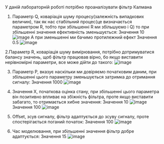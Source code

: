 У даній лабораторній роботі потрібно проаналізувати фільтр Калмана
1. Параметр Q, коваріація шуму процесу(залежність випадкових величин), так як  нас стабільний процес(це визначається параметром R, тобто при збільшенні R ми збільшуємо і Q) то при збільшенні значення ефективність зменьшується:
Значення 10
![image](https://github.com/user-attachments/assets/d7282dc1-9240-4c1d-9d19-e51ae6a25176)
А при зменьшенні ми бачимо протилежний ефект
Значення 0.5
![image](https://github.com/user-attachments/assets/2394d00f-0676-423b-9feb-5343d0eedae4)

2.Параметр R, коваріація шуму вимірювання, потрібно дотримуватися балансу значень, щоб фільтр працював вірно, бо якщо виставити нерівномірні параметри, все може дійти до такого:
![image](https://github.com/user-attachments/assets/18837e0e-10d1-4faa-bb6d-476362eedcd8)

3. Параметр P, вказує наскільки ми довіряємо початковим даним, при збільшенні цього параметру зменьшується затримка до отримання сигналу:
Значення 1000
![image](https://github.com/user-attachments/assets/f815bda2-5356-4968-bc0f-19f4cae0b3de)

4. Значення X, початкова оцінка стану, при збільшенні цього параметра він позитивно впливає на збіжність фільтра, проте якщо виставити забагато, то отримається хибне значення:
Значення 10
![image](https://github.com/user-attachments/assets/e3903b73-4019-4414-b909-1224de1b2194)
Значення 100
![image](https://github.com/user-attachments/assets/8df898a3-b3bb-4f28-8704-d17d8bfad0ec)

5. Offset, зсув сигналу, фільтр адаптується до зсуву сигналу, проте спостерігається поганий початок:
Значення 100
![image](https://github.com/user-attachments/assets/edf946e4-fd75-4c03-90a4-464d08c5f79e)

6. Час моделювання, при збільшенні значення фільтр добре адаптується:
Значення 15
![image](https://github.com/user-attachments/assets/f6ce72c6-2b43-44db-a65d-db3ca7fb8d2f)

 




